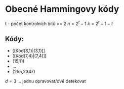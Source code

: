 # Obecné Hammingovy kódy
t - počet kontrolních bitů >= 2
$n = 2^t - 1$
$k = 2^t -1 -t$

## Kódy:
- [[Kód(3,1)|(3,1)]]
- [[Kód(7,4)|(7,4)]]
- (15,11)
- ...
- (255,2347)

$d = 3$ ... jednu opravovat/dvě detekovat
